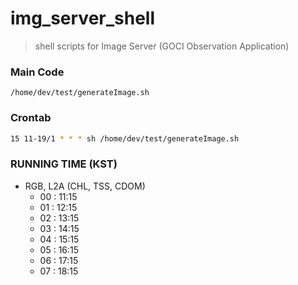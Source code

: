 # img_server_shell
> shell scripts for Image Server (GOCI Observation Application)

### Main Code 
`/home/dev/test/generateImage.sh`

### Crontab
```bash
15 11-19/1 * * * sh /home/dev/test/generateImage.sh
```

### RUNNING TIME (KST)
* RGB, L2A (CHL, TSS, CDOM)
  * 00 : 11:15
  * 01 : 12:15
  * 02 : 13:15
  * 03 : 14:15
  * 04 : 15:15
  * 05 : 16:15
  * 06 : 17:15
  * 07 : 18:15
